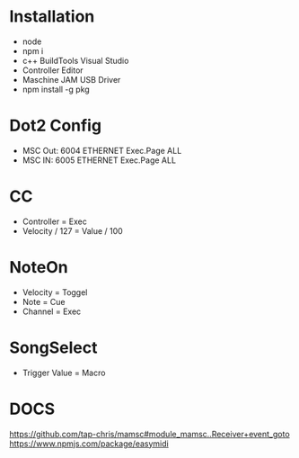 # Installation

-   node
-   npm i
-   c++ BuildTools Visual Studio
-   Controller Editor
-   Maschine JAM USB Driver
-   npm install -g pkg

# Dot2 Config

-   MSC Out: 6004 ETHERNET Exec.Page ALL
-   MSC IN: 6005 ETHERNET Exec.Page ALL

# CC

-   Controller = Exec
-   Velocity / 127 = Value / 100

# NoteOn

-   Velocity = Toggel
-   Note = Cue
-   Channel = Exec

# SongSelect
- Trigger Value = Macro

# DOCS

https://github.com/tap-chris/mamsc#module_mamsc..Receiver+event_goto
https://www.npmjs.com/package/easymidi
